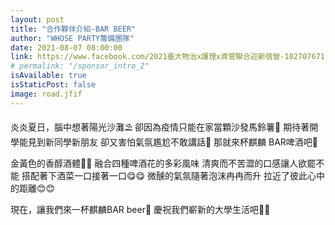 ```yaml
---
layout: post
title: "合作夥伴介紹-BAR BEER"
author: "WHOSE PARTY籌備團隊"
date: 2021-08-07 08:00:00
link: https://www.facebook.com/2021臺大物治x護理x資管聯合迎新宿營-102707671523379/
# permalink: "/sponsor_intro_2"
isAvailable: true
isStaticPost: false
image: road.jfif
---
```



炎炎夏日，腦中想著陽光沙灘⛱️
卻因為疫情只能在家當顆沙發馬鈴薯🥔
期待著開學能見到新同學新朋友
卻又害怕氣氛尷尬不敢講話🤨
那就來杯麒麟 BAR啤酒吧🍻

金黃色的香醇酒體🍺🍺
融合四種啤酒花的多彩風味
清爽而不苦澀的口感讓人欲罷不能
搭配著下酒菜一口接著一口😋😋
微醺的氣氛隨著泡沫冉冉而升
拉近了彼此心中的距離😊😊

現在，讓我們來一杯麒麟BAR beer🍻
慶祝我們嶄新的大學生活吧🤩🤩
